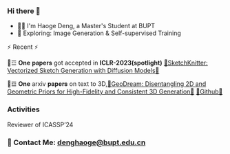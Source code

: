 ### Hi there 👋
- :man_technologist: I'm Haoge Deng, a Master's Student at BUPT
- :telescope: Exploring: Image Generation & Self-supervised Training


⚡ Recent ⚡

💬☲ **One** 𝐩𝐚𝐩𝐞𝐫𝐬 got accepted in **ICLR-2023(spotlight)**
[🔭SketchKnitter: Vectorized Sketch Generation with Diffusion Models🔭](https://openreview.net/pdf?id=4eJ43EN2g6l) 

💬☲ **One** arxiv 𝐩𝐚𝐩𝐞𝐫𝐬 on text to 3D,[🔭GeoDream: Disentangling 2D and Geometric Priors for High-Fidelity and Consistent 3D Generation🔭](https://arxiv.org/abs/2311.17971)  [🔭Github🔭](https://github.com/baaivision/GeoDream)  

### Activities
Reviewer of ICASSP’24

### 📧 Contact Me: denghaoge@bupt.edu.cn



<!--
**Bitterdhg/Bitterdhg** is a ✨ _special_ ✨ repository because its `README.md` (this file) appears on your GitHub profile.

Here are some ideas to get you started:

- 🔭 I’m currently working on ...
- 🌱 I’m currently learning ...
- 👯 I’m looking to collaborate on ...
- 🤔 I’m looking for help with ...
- 💬 Ask me about ...
- 📫 How to reach me: ...
- 😄 Pronouns: ...
- ⚡ Fun fact: ...
-->
